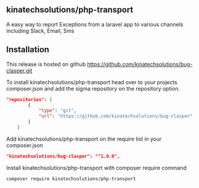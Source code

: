 ## kinatechsolutions/php-transport
A easy way to report Exceptions from a laravel app to various channels including Slack, Email, Sms

## Installation
This release is hosted on github
https://github.com/kinatechsolutions/bug-clasper.git

To install kinatechsolutions/php-transport head over to your projects composer.json
and add the sigma repository on the repository option.
```json
"repositories": [
        {
            "type": "git",
            "url": "https://github.com/kinatechsolutions/bug-clasper"
        }
    ]
```

Add kinatechsolutions/php-transport on the require list in your composer.json
```json
"kinatechsolutions/bug-clasper": "^1.0.0",
```

Install kinatechsolutions/php-transport with composer require command
```shell
composer require kinatechsolutions/php-transport
```
